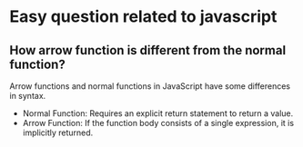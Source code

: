 # Easy question related to javascript

## How arrow function is different from the normal function?

Arrow functions and normal functions in JavaScript have some differences in syntax.
+ Normal Function: Requires an explicit return statement to return a value.
+ Arrow Function: If the function body consists of a single expression, it is implicitly returned.
